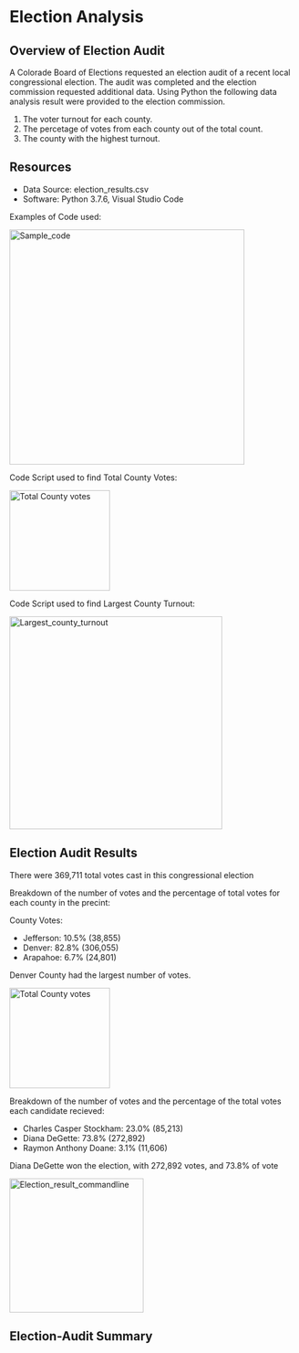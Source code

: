 # Election Analysis

## Overview of Election Audit
A Colorade Board of Elections requested an election audit of a recent local congressional election. The audit was completed and the election commission requested additional data. Using Python the following data analysis result were provided to the election commission.

1. The voter turnout for each county.
2. The percetage of votes from each county out of the total count.
3. The county with the highest turnout.

## Resources
- Data Source: election_results.csv
- Software: Python 3.7.6, Visual Studio Code

Examples of Code used:

<img width="412" alt="Sample_code" src="https://user-images.githubusercontent.com/78699465/111098912-d1c62600-851a-11eb-809b-b0815994994b.png">

Code Script used to find Total County Votes:

<img width="176" alt="Total County votes" src="https://user-images.githubusercontent.com/78699465/111098934-dd195180-851a-11eb-9db3-db920ef3aa6b.png">

Code Script used to find Largest County Turnout:

<img width="373" alt="Largest_county_turnout" src="https://user-images.githubusercontent.com/78699465/111098947-e1456f00-851a-11eb-92fd-a015ef43ed18.png">



## Election Audit Results
There were 369,711 total votes cast in this congressional election

Breakdown of the number of votes and the percentage of total votes for each county in the precint:

County Votes:
- Jefferson: 10.5% (38,855)
- Denver: 82.8% (306,055)
- Arapahoe: 6.7% (24,801)

Denver County had the largest number of votes.

<img width="176" alt="Total County votes" src="https://user-images.githubusercontent.com/78699465/111097627-46e42c00-8518-11eb-883b-6ab8d2338296.png">



Breakdown of the number of votes and the percentage of the total votes each candidate recieved:

- Charles Casper Stockham: 23.0% (85,213)
- Diana DeGette: 73.8% (272,892)
- Raymon Anthony Doane: 3.1% (11,606)

Diana DeGette won the election, with 272,892 votes, and 73.8% of vote

<img width="235" alt="Election_result_commandline" src="https://user-images.githubusercontent.com/78699465/111097595-37fd7980-8518-11eb-8c7e-1d4102390a59.png">




## Election-Audit Summary
